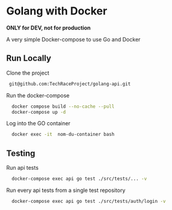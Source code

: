 # Golang with Docker

**ONLY for DEV, not for production**

A very simple Docker-compose to use Go and Docker
## Run Locally

Clone the project

```bash
 git@github.com:TechRaceProject/golang-api.git
```

Run the docker-compose

```bash
  docker compose build --no-cache --pull
  docker-compose up -d
```

Log into the GO container

```bash
  docker exec -it  nom-du-container bash
```

## Testing

Run api tests
```bash
  docker-compose exec api go test ./src/tests/... -v
```

Run every api tests from a single test repository
```bash
  docker-compose exec api go test ./src/tests/auth/login -v
```
